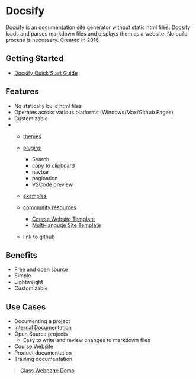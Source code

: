 # Docsify

Docsify is an documentation site generator without static html files. Docsify loads and parses markdown files and 
displays them as a website. No build process is necessary. Created in 2016.



## Getting  Started
- [Docsify Quick Start Guide](https://docsify.js.org/#/quickstart)

## Features
- No statically build html files
- Operates across various platforms (Windows/Max/Github Pages)
- Customizable
- 
    - [themes](https://docsify.js.org/#/themes)
      
    - [plugins](https://docsify.js.org/#/awesome?id=plugins)
      - Search
      - copy to clipboard
      - navbar
      - pagination
      - VSCode preview

    - [examples](https://docsify.js.org/#/awesome?id=showcase)
  
    - [community resources](https://docsify.js.org/#/awesome?id=community-resources)
        - [Course Website Template](https://hibbitts-design.github.io/docsify-open-course-starter-kit/#/)
        - [Multi-languge Site Template](https://docsify-this.net/?basePath=https://raw.githubusercontent.com/hibbitts-design/docsify-this-multilanguage-site/main&homepage=home.md&sidebar=true&loadSidebar=_sidebar.md&loadNavbar=_navbar.md&name=Multi-language%20Site#/README)
    - link to github

## Benefits
- Free and open source
- Simple
- Lightweight
- Customizable


## Use Cases
*  Documenting a project
*  [Internal Documentation](docs/InternalDocumentation.md)
* Open Source projects
  * Easy to write and review changes to markdown files
* Course Website
* Product documentation
* Training documentation


> [Class Webpage Demo](https://github.com/jbjohnson2/docsifyDemo)

